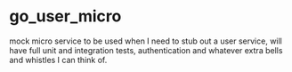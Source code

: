 # go_user_micro

mock micro service to be used when I need to stub out a user service, will have full unit and integration tests, authentication and whatever extra bells and whistles I can think of.
